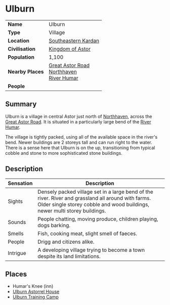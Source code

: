# Ulburn

|||
| --- | --- |
| **Name** | Ulburn | place.4
| **Type** | Village |
| **Location** | [Southeastern Kardan](../../regions/southeastern-kardan.md) |
| **Civilisation** | [Kingdom of Astor](../../../civilisations/kingdom-of-astor/kingdom-of-astor.md) |
| **Population** | 1,100 |
| **Nearby Places** | [Great Astor Road](../../roads/great-astor-road.md)<br>[Northhaven](../cities/northhaven.md)<br>[River Humar](../../topography/rivers-lakes/river-humar.md) |
| **People** | |

## Summary

Ulburn is a village in central Astor just north of [Northhaven](../cities/northhaven.md), across the [Great Astor Road](../../roads/great-astor-road.md). It is situated in a particularly large bend of the [River Humar](../../topography/rivers-lakes/river-humar.md).

The village is tightly packed, using all of the available space in the river's bend. Newer buildings are 2 storeys tall and can run right to the water. There is a sense here that Ulburn is on the up, transitioning from typical cobble and stone to more sophisticated stone buildings.

## Description

| Sensation | Description |
| ---- | --- |
| Sights | Densely packed village set in a large bend of the river. River and grassland all around with farms. Older single storey cobble and wood buildings, newer multi storey buildings. |
| Sounds | People chatting, moving produce, children playing, dogs barking. |
| Smells | Fish, cooking meat, slight smell of faeces. |
| People | Drigg and citizens alike. |
| Intrigue | A developing village trying to become a town despite its land limitations. |

## Places

- Humar's Knee (inn)
- [Ulburn Astorrel House](../../buildings/government/ulburn-astorrel-house.md)
- [Ulburn Training Camp](../../topography/landmarks/ulburn-training-camp.md)
